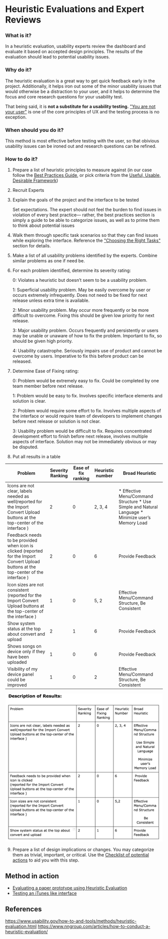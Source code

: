 # Heuristic Evaluations and Expert Reviews


### What is it?

In a heuristic evaluation, usability experts review the dashboard and evaluate it based on accepted design principles. The results of the evaluation should lead to potential usability issues.

### Why do it?

The heuristic evaluation is a great way to get quick feedback early in the project. Additionally, it helps iron out some of the minor usability issues that would otherwise be a distraction to your user, and it helps to determine the focus and core research questions for your usability test.

That being said, it is **not a substitute for a usability testing.** ["You are not your user"](https://www.nngroup.com/articles/false-consensus/) is one of the core principles of UX and the testing process is no exception. 

### When should you do it?

This method is most effective before testing with the user, so that obivious usability issues can be ironed out and research questions can be refined. 

### How to do it?

1. Prepare a list of heuristic principles to measure against (in our case follow the [Best Practices Guide](/1.Follow-best-practices), or pick criteria from the [Useful, Usable, Desirable Framework](/2.Determine-research-questions))

2. Recruit Experts

3. Explain the goals of the project and the interface to be tested

   Set expectations. The expert should not feel the burden to find issues in violation of every best practice—  rather, the best practices section is simply a guide to be able to categorize issues, as well as to prime them to think about potential issues

4. Walk them through specific task scenarios so that they can find issues while exploring the interface. Reference the ["Choosing the Right Tasks"](https://github.com/axisgroup/evaluation-toolkit/tree/master/3.Plan-the-test#choosing-the-right-tasks) section for details. 

5. Make a list of all usability problems identified by the experts. Combine similar problems as one if need be.

6. For each problem identified, determine its severity rating:

   0: Violates a heuristic but doesn’t seem to be a usability problem.

   1: Superficial usability problem. May be easily overcome by user or occurs extremely infrequently. Does not need to be fixed for next release unless extra time is available.

   2: Minor usability problem. May occur more frequently or be more difficult to overcome. Fixing this should be given low priority for next release.

   3: Major usability problem. Occurs frequently and persistently or users may be unable or unaware of how to fix the problem. Important to fix, so should be given high priority.

   4: Usability catastrophe. Seriously impairs use of product and cannot be overcome by users. Imperative to fix this before product can be released.

7. Determine Ease of Fixing rating: 

   0: Problem would be extremely easy to fix. Could be completed by one team member before next release.
   
   1: Problem would be easy to fix. Involves specific interface elements and solution is clear.
   
   2: Problem would require some effort to fix. Involves multiple aspects of the interface or would require team of developers to implement changes before next release or solution is not clear.
   
   3: Usability problem would be difficult to fix. Requires concentrated development effort to finish before next release, involves multiple aspects of interface. Solution may not be immediately obvious or may be disputed.

8. Put all results in a table

|Problem |Severity Ranking| Ease of fix ranking |Heuristic number| Broad Heuristic |
|---|---|---|---|---|
|Icons are not clear, labels needed as well(reported for the Import Convert Upload buttons at the top-center of the interface )| 2 | 0 | 2, 3, 4 | * Effective Menu/Command Structure * Use Simple and Natural Language * Minimize user’s Memory Load|
| Feedback needs to be provided when icon is clicked (reported for the Import Convert Upload buttons at the top-center of the interface ) | 2 | 0 | 6 | Provide Feedback |
|Icon sizes are not consistent (reported for the Import Convert Upload buttons at the top-center of the interface ) | 1 | 0 | 5, 2 | Effective Menu/Command Structure, Be Consistent|
| Show system status at the top about convert and upload | 2 | 1 | 6 | Provide Feedback |
| Shows songs on device only if they have been uploaded | 1 | 0 | 6 | Provide Feedback |
| Visibility of my device panel could be improved | 1 | 0 | 2 | Effective Menu/Command Structure, Be Consistent |

![Description of Results](/Assets/images/Description-of-Results.png)

9. Prepare a list of design implications or changes. You may categorize them as trivial, important, or critical. Use the [Checklist of potential actions](/5.Act-on-your-findings/Checklist-of-potential-actions.md) to aid you with this step.

## Method in action
- [Evaluating a paper prototype using Heuristic Evaluation](https://www.coursera.org/learn/human-computer-interaction/lecture/JSkOZ/watch-two-students-do-heuristic-evaluation)
- [Testing an iTunes like interface](https://docs.google.com/document/d/12lkOapgFpq19DPh4uikI3yrm2VwmA0ZeZgfRMYFuxVg/edit?usp=sharing)

## References
https://www.usability.gov/how-to-and-tools/methods/heuristic-evaluation.html
https://www.nngroup.com/articles/how-to-conduct-a-heuristic-evaluation/
